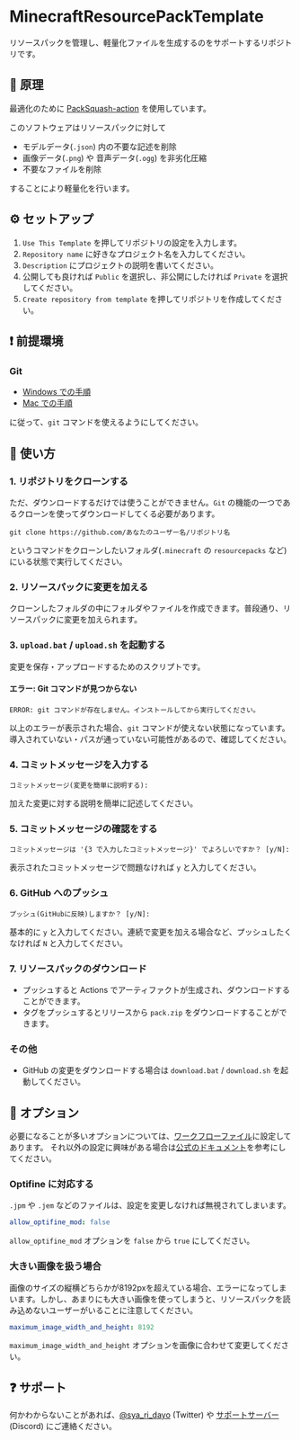 # MinecraftResourcePackTemplate

リソースパックを管理し、軽量化ファイルを生成するのをサポートするリポジトリです。

## 👀 原理

最適化のために [PackSquash-action](https://github.com/ComunidadAylas/PackSquash-action) を使用しています。

このソフトウェアはリソースパックに対して

- モデルデータ(`.json`) 内の不要な記述を削除
- 画像データ(`.png`) や 音声データ(`.ogg`) を非劣化圧縮
- 不要なファイルを削除

することにより軽量化を行います。

## ⚙ セットアップ

1. `Use This Template` を押してリポジトリの設定を入力します。
2. `Repository name` に好きなプロジェクト名を入力してください。
3. `Description` にプロジェクトの説明を書いてください。
4. 公開しても良ければ `Public` を選択し、非公開にしたければ `Private` を選択してください。
5. `Create repository from template` を押してリポジトリを作成してください。

## ❗ 前提環境

### Git

- [Windows での手順](https://qiita.com/elu_jaune/items/280b4773a3a66c7956fe)
- [Mac での手順](https://qiita.com/suke_masa/items/4bed855628f7414293f8)

に従って、`git` コマンドを使えるようにしてください。

## 📖 使い方

### 1. リポジトリをクローンする

ただ、ダウンロードするだけでは使うことができません。`Git` の機能の一つであるクローンを使ってダウンロードしてくる必要があります。

```shell
git clone https://github.com/あなたのユーザー名/リポジトリ名
```

というコマンドをクローンしたいフォルダ(`.minecraft` の `resourcepacks` など)にいる状態で実行してください。

### 2. リソースパックに変更を加える

クローンしたフォルダの中にフォルダやファイルを作成できます。普段通り、リソースパックに変更を加えられます。

### 3. `upload.bat` / `upload.sh` を起動する

変更を保存・アップロードするためのスクリプトです。

#### エラー: Git コマンドが見つからない

```
ERROR: git コマンドが存在しません。インストールしてから実行してください。
```

以上のエラーが表示された場合、`git` コマンドが使えない状態になっています。導入されていない・パスが通っていない可能性があるので、確認してください。

### 4. コミットメッセージを入力する

```
コミットメッセージ(変更を簡単に説明する):
```

加えた変更に対する説明を簡単に記述してください。

### 5. コミットメッセージの確認をする

```
コミットメッセージは '{3 で入力したコミットメッセージ}' でよろしいですか？ [y/N]: 
```

表示されたコミットメッセージで問題なければ `y` と入力してください。

### 6. GitHub へのプッシュ

```
プッシュ(GitHubに反映)しますか？ [y/N]: 
```

基本的に `y` と入力してください。連続で変更を加える場合など、プッシュしたくなければ `N` と入力してください。

### 7. リソースパックのダウンロード

- プッシュすると Actions でアーティファクトが生成され、ダウンロードすることができます。
- タグをプッシュするとリリースから `pack.zip` をダウンロードすることができます。

### その他

- GitHub の変更をダウンロードする場合は `download.bat` / `download.sh` を起動してください。

## 🔧 オプション

必要になることが多いオプションについては、[ワークフローファイル](.github/workflows/packsquash.yml)に設定してあります。
それ以外の設定に興味がある場合は[公式のドキュメント](https://github.com/ComunidadAylas/PackSquash-action#-usage)を参考にしてください。

### Optifine に対応する

`.jpm` や `.jem` などのファイルは、設定を変更しなければ無視されてしまいます。

```yml
allow_optifine_mod: false
```

`allow_optifine_mod` オプションを `false` から `true` にしてください。

### 大きい画像を扱う場合

画像のサイズの縦横どちらかが8192pxを超えている場合、エラーになってしまいます。しかし、あまりにも大きい画像を使ってしまうと、リソースパックを読み込めないユーザーがいることに注意してください。

```yml
maximum_image_width_and_height: 8192
```

`maximum_image_width_and_height` オプションを画像に合わせて変更してください。

## ❓ サポート

何かわからないことがあれば、[@sya_ri_dayo](https://twitter.com/sya_ri_dayo) (Twitter) や [サポートサーバー](https://link.s7a.dev/discord) (Discord) にご連絡ください。
